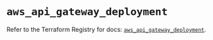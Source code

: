 # `aws_api_gateway_deployment`

Refer to the Terraform Registry for docs: [`aws_api_gateway_deployment`](https://registry.terraform.io/providers/hashicorp/aws/5.34.0/docs/resources/api_gateway_deployment).
